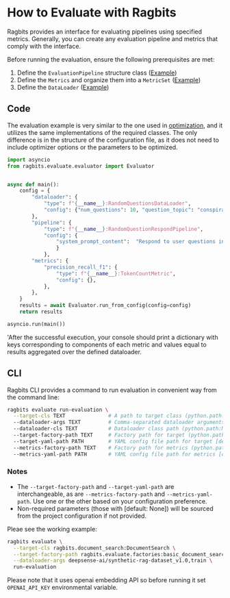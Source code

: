 # How to Evaluate with Ragbits

Ragbits provides an interface for evaluating pipelines using specified metrics. Generally, you can create any evaluation pipeline and metrics that comply with the interface.

Before running the evaluation, ensure the following prerequisites are met:

1. Define the `EvaluationPipeline` structure class ([Example](optimize.md#define-the-optimized-pipeline-structure))
2. Define the `Metrics` and organize them into a `MetricSet` ([Example](optimize.md#define-the-metrics))
3. Define the `DataLoader` ([Example](optimize.md#define-the-data-loader))


## Code

The evaluation example is very similar to the one used in [optimization](optimize.md), and it utilizes the same implementations of the required classes.
The only difference is in the structure of the configuration file, as it does not need to include optimizer options or the parameters to be optimized.

```python
import asyncio
from ragbits.evaluate.evaluator import Evaluator


async def main():
    config = {
        "dataloader": {
            "type": f"{__name__}:RandomQuestionsDataLoader",
            "config": {"num_questions": 10, "question_topic": "conspiracy theories"},
        },
        "pipeline": {
            "type": f"{__name__}:RandomQuestionRespondPipeline",
            "config": {
                "system_prompt_content":  "Respond to user questions in as few words as possible"
                }
            },
        "metrics": {
            "precision_recall_f1": {
                "type": f"{__name__}:TokenCountMetric",
                "config": {},
            },
        },
    }
    results = await Evaluator.run_from_config(config=config)
    return results

asyncio.run(main())
```
'After the successful execution, your console should print a dictionary with keys corresponding to components of each metric and values
equal to results aggregated over the defined dataloader.


## CLI


Ragbits CLI provides a command to run evaluation in convenient way from the command line:


```bash
ragbits evaluate run-evaluation \
  --target-cls TEXT              # A path to target class (python.path:ModuleName) [required] \
  --dataloader-args TEXT         # Comma-separated dataloader arguments [required] \
  --dataloader-cls TEXT          # Dataloader class path (python.path:ModuleName) [default: None] \
  --target-factory-path TEXT     # Factory path for target (python.path:function_name) [default: None] \
  --target-yaml-path PATH        # YAML config file path for target [default: None] \
  --metrics-factory-path TEXT    # Factory path for metrics (python.path:function_name) [default: None] \
  --metrics-yaml-path PATH       # YAML config file path for metrics [default: None] \
```

### Notes

* The `--target-factory-path` and `--target-yaml-path` are interchangeable, as are `--metrics-factory-path` and `--metrics-yaml-path`.
Use one or the other based on your configuration preference.
* Non-required parameters (those with [default: None]) will be sourced from the project configuration if not provided.


Pleae see the working example:

```bash
ragbits evaluate \
  --target-cls ragbits.document_search:DocumentSearch \
  --target-factory-path ragbits.evaluate.factories:basic_document_search_factory \
  --dataloader-args deepsense-ai/synthetic-rag-dataset_v1.0,train \
  run-evaluation
```

Please note that it uses openai embedding API so before running it set `OPENAI_API_KEY` environmental variable.